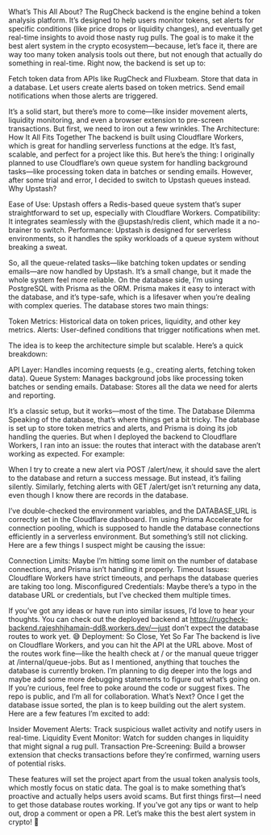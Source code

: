 What’s This All About?
The RugCheck backend is the engine behind a token analysis platform. It’s designed to help users monitor tokens, set alerts for specific conditions (like price drops or liquidity changes), and eventually get real-time insights to avoid those nasty rug pulls. The goal is to make it the best alert system in the crypto ecosystem—because, let’s face it, there are way too many token analysis tools out there, but not enough that actually do something in real-time.
Right now, the backend is set up to:

Fetch token data from APIs like RugCheck and Fluxbeam.
Store that data in a database.
Let users create alerts based on token metrics.
Send email notifications when those alerts are triggered.

It’s a solid start, but there’s more to come—like insider movement alerts, liquidity monitoring, and even a browser extension to pre-screen transactions. But first, we need to iron out a few wrinkles.
The Architecture: How It All Fits Together
The backend is built using Cloudflare Workers, which is great for handling serverless functions at the edge. It’s fast, scalable, and perfect for a project like this. But here’s the thing: I originally planned to use Cloudflare’s own queue system for handling background tasks—like processing token data in batches or sending emails. However, after some trial and error, I decided to switch to Upstash queues instead.
Why Upstash?

Ease of Use: Upstash offers a Redis-based queue system that’s super straightforward to set up, especially with Cloudflare Workers.
Compatibility: It integrates seamlessly with the @upstash/redis client, which made it a no-brainer to switch.
Performance: Upstash is designed for serverless environments, so it handles the spiky workloads of a queue system without breaking a sweat.

So, all the queue-related tasks—like batching token updates or sending emails—are now handled by Upstash. It’s a small change, but it made the whole system feel more reliable.
On the database side, I’m using PostgreSQL with Prisma as the ORM. Prisma makes it easy to interact with the database, and it’s type-safe, which is a lifesaver when you’re dealing with complex queries. The database stores two main things:

Token Metrics: Historical data on token prices, liquidity, and other key metrics.
Alerts: User-defined conditions that trigger notifications when met.

The idea is to keep the architecture simple but scalable. Here’s a quick breakdown:

API Layer: Handles incoming requests (e.g., creating alerts, fetching token data).
Queue System: Manages background jobs like processing token batches or sending emails.
Database: Stores all the data we need for alerts and reporting.

It’s a classic setup, but it works—most of the time.
The Database Dilemma
Speaking of the database, that’s where things get a bit tricky. The database is set up to store token metrics and alerts, and Prisma is doing its job handling the queries. But when I deployed the backend to Cloudflare Workers, I ran into an issue: the routes that interact with the database aren’t working as expected.
For example:

When I try to create a new alert via POST /alert/new, it should save the alert to the database and return a success message. But instead, it’s failing silently.
Similarly, fetching alerts with GET /alert/get isn’t returning any data, even though I know there are records in the database.

I’ve double-checked the environment variables, and the DATABASE_URL is correctly set in the Cloudflare dashboard. I’m using Prisma Accelerate for connection pooling, which is supposed to handle the database connections efficiently in a serverless environment. But something’s still not clicking.
Here are a few things I suspect might be causing the issue:

Connection Limits: Maybe I’m hitting some limit on the number of database connections, and Prisma isn’t handling it properly.
Timeout Issues: Cloudflare Workers have strict timeouts, and perhaps the database queries are taking too long.
Misconfigured Credentials: Maybe there’s a typo in the database URL or credentials, but I’ve checked them multiple times.

If you’ve got any ideas or have run into similar issues, I’d love to hear your thoughts. You can check out the deployed backend at https://rugcheck-backend.rajeshhjhamain-dd8.workers.dev/—just don’t expect the database routes to work yet. 😅
Deployment: So Close, Yet So Far
The backend is live on Cloudflare Workers, and you can hit the API at the URL above. Most of the routes work fine—like the health check at / or the manual queue trigger at /internal/queue-jobs. But as I mentioned, anything that touches the database is currently broken.
I’m planning to dig deeper into the logs and maybe add some more debugging statements to figure out what’s going on. If you’re curious, feel free to poke around the code or suggest fixes. The repo is public, and I’m all for collaboration.
What’s Next?
Once I get the database issue sorted, the plan is to keep building out the alert system. Here are a few features I’m excited to add:

Insider Movement Alerts: Track suspicious wallet activity and notify users in real-time.
Liquidity Event Monitor: Watch for sudden changes in liquidity that might signal a rug pull.
Transaction Pre-Screening: Build a browser extension that checks transactions before they’re confirmed, warning users of potential risks.

These features will set the project apart from the usual token analysis tools, which mostly focus on static data. The goal is to make something that’s proactive and actually helps users avoid scams.
But first things first—I need to get those database routes working. If you’ve got any tips or want to help out, drop a comment or open a PR. Let’s make this the best alert system in crypto! 🚀
